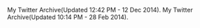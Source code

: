 My Twitter Archive(Updated 12:42 PM - 12 Dec 2014).
My Twitter Archive(Updated 10:14 PM - 28 Feb 2014).